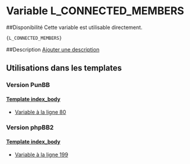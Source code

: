 # Variable L_CONNECTED_MEMBERS

##Disponibilité
Cette variable est utilisable directement.

```html
{L_CONNECTED_MEMBERS}
```

##Description
[Ajouter une description](https://fa-tvars.appspot.com/var/L_CONNECTED_MEMBERS)

## Utilisations dans les templates

### Version PunBB

#### [Template index_body](punbb/index_body.md#readme)
* [Variable &agrave; la ligne 80](../punbb/index_body.tpl#L80)

### Version phpBB2

#### [Template index_body](subsilver/index_body.md#readme)
* [Variable &agrave; la ligne 199](../subsilver/index_body.tpl#L199)
